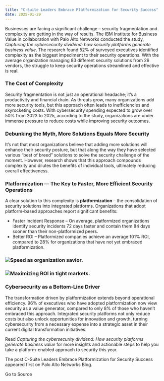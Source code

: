 ```yaml
---
title: "C-Suite Leaders Embrace Platformization for Security Success"
date: 2025-01-29
---
```


Businesses are facing a significant challenge – security fragmentation and complexity are getting in the way of results. The IBM Institute for Business Value in collaboration with Palo Alto Networks conducted the study, _Capturing the cybersecurity dividend: how security platforms generate business value_. The research found 52% of surveyed executives identified complexity as the biggest impediment to their security operations. With the average organization managing 83 different security solutions from 29 vendors, the struggle to keep security operations streamlined and effective is real.

### **The Cost of Complexity**

Security fragmentation is not just an operational headache; it’s a productivity and financial drain. As threats grow, many organizations add more security tools, but this approach often leads to inefficiencies and skyrocketing costs. With cybersecurity spending expected to grow over 50% from 2023 to 2025, according to the study, organizations are under immense pressure to reduce costs while improving security outcomes.

### **Debunking the Myth, More Solutions Equals More Security**

It’s not that most organizations believe that adding more solutions will enhance their security posture, but that along the way they have selected various “best of breed” solutions to solve the security challenge of the moment. However, research shows that this approach compounds complexity and dilutes the benefits of individual tools, ultimately reducing overall effectiveness.

### **Platformization — The Key to Faster, More Efficient Security Operations**

A clear solution to this complexity is **platformization** – the consolidation of security solutions into integrated platforms. Organizations that adopt platform-based approaches report significant benefits:

- Faster Incident Response – On average, platformized organizations identify security incidents 72 days faster and contain them 84 days sooner than their non-platformized peers.
- Better ROI – Platformized companies achieve an average 101% ROI, compared to 28% for organizations that have not yet embraced platformization.

### ![Speed as organization savior.](https://www.paloaltonetworks.com/blog/wp-content/uploads/2025/01/XGTM-IBM-IBV-report-infographic-blog_3-230x173.png)

### **![Maximizing ROI in tight markets.](https://www.paloaltonetworks.com/blog/wp-content/uploads/2025/01/XGTM-IBM-IBV-report-infographic-blog_9-230x173.png)**

### **Cybersecurity as a Bottom-Line Driver**

The transformation driven by platformization extends beyond operational efficiency. 96% of executives who have adopted platformization now view security as a value generator, compared to only 8% of those who haven’t embraced this approach. Integrated security platforms not only reduce costs but also unlock opportunities for innovation and growth, turning cybersecurity from a necessary expense into a strategic asset in their current digital transformation initiatives.

Read _Capturing the cybersecurity dividend: How security platforms generate business value_ for more insights and actionable steps to help you take a platform-enabled approach to security this year.

The post C-Suite Leaders Embrace Platformization for Security Success appeared first on Palo Alto Networks Blog.

Go to Source
